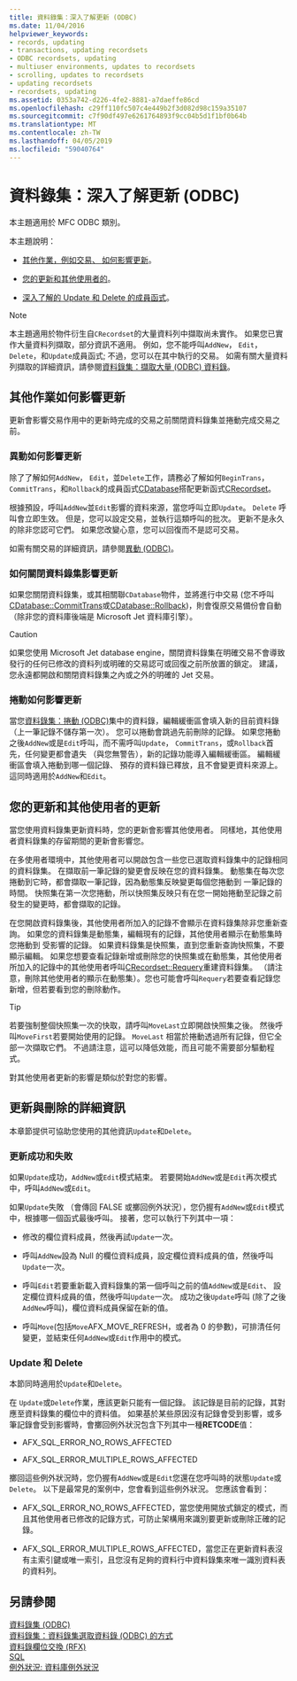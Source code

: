 ```yaml
---
title: 資料錄集：深入了解更新 (ODBC)
ms.date: 11/04/2016
helpviewer_keywords:
- records, updating
- transactions, updating recordsets
- ODBC recordsets, updating
- multiuser environments, updates to recordsets
- scrolling, updates to recordsets
- updating recordsets
- recordsets, updating
ms.assetid: 0353a742-d226-4fe2-8881-a7daeffe86cd
ms.openlocfilehash: c29ff110fc507c4e449b2f3d082d98c159a35107
ms.sourcegitcommit: c7f90df497e6261764893f9cc04b5d1f1bf0b64b
ms.translationtype: MT
ms.contentlocale: zh-TW
ms.lasthandoff: 04/05/2019
ms.locfileid: "59040764"
---
```

# <a name="recordset-more-about-updates-odbc"></a>資料錄集：深入了解更新 (ODBC)

本主題適用於 MFC ODBC 類別。

本主題說明：

- [其他作業，例如交易、 如何影響更新](#_core_how_transactions_affect_updates)。

- [您的更新和其他使用者的](#_core_your_updates_and_the_updates_of_other_users)。

- [深入了解的 Update 和 Delete 的成員函式](#_core_more_about_update_and_delete)。

> [!NOTE]
>  本主題適用於物件衍生自`CRecordset`的大量資料列中擷取尚未實作。 如果您已實作大量資料列擷取，部分資訊不適用。 例如，您不能呼叫`AddNew`， `Edit`， `Delete`，和`Update`成員函式; 不過，您可以在其中執行的交易。 如需有關大量資料列擷取的詳細資訊，請參閱[資料錄集：擷取大量 (ODBC) 資料錄](../../data/odbc/recordset-fetching-records-in-bulk-odbc.md)。

##  <a name="_core_how_other_operations_affect_updates"></a> 其他作業如何影響更新

更新會影響交易作用中的更新時完成的交易之前關閉資料錄集並捲動完成交易之前。

###  <a name="_core_how_transactions_affect_updates"></a> 異動如何影響更新

除了了解如何`AddNew`， `Edit`，並`Delete`工作，請務必了解如何`BeginTrans`， `CommitTrans`，和`Rollback`的成員函式[CDatabase](../../mfc/reference/cdatabase-class.md)搭配更新函式[CRecordset](../../mfc/reference/crecordset-class.md)。

根據預設，呼叫`AddNew`並`Edit`影響的資料來源，當您呼叫立即`Update`。 `Delete` 呼叫會立即生效。 但是，您可以設定交易，並執行這類呼叫的批次。 更新不是永久的除非您認可它們。 如果您改變心意，您可以回復而不是認可交易。

如需有關交易的詳細資訊，請參閱[異動 (ODBC)](../../data/odbc/transaction-odbc.md)。

###  <a name="_core_how_closing_the_recordset_affects_updates"></a> 如何關閉資料錄集影響更新

如果您關閉資料錄集，或其相關聯`CDatabase`物件，並將進行中交易 (您不呼叫[CDatabase::CommitTrans](../../mfc/reference/cdatabase-class.md#committrans)或[CDatabase::Rollback](../../mfc/reference/cdatabase-class.md#rollback))，則會復原交易備份會自動 （除非您的資料庫後端是 Microsoft Jet 資料庫引擎）。

> [!CAUTION]
>  如果您使用 Microsoft Jet database engine，關閉資料錄集在明確交易不會導致發行的任何已修改的資料列或明確的交易認可或回復之前所放置的鎖定。 建議，您永遠都開啟和關閉資料錄集之內或之外的明確的 Jet 交易。

###  <a name="_core_how_scrolling_affects_updates"></a> 捲動如何影響更新

當您[資料錄集：捲動 (ODBC)](../../data/odbc/recordset-scrolling-odbc.md)集中的資料錄，編輯緩衝區會填入新的目前資料錄 （上一筆記錄不儲存第一次）。 您可以捲動會跳過先前刪除的記錄。 如果您捲動之後`AddNew`或是`Edit`呼叫，而不需呼叫`Update`， `CommitTrans`，或`Rollback`首先，任何變更都會遺失 （與您無警告），新的記錄功能導入編輯緩衝區。 編輯緩衝區會填入捲動到哪一個記錄、 預存的資料錄已釋放，且不會變更資料來源上。 這同時適用於`AddNew`和`Edit`。

##  <a name="_core_your_updates_and_the_updates_of_other_users"></a> 您的更新和其他使用者的更新

當您使用資料錄集更新資料時，您的更新會影響其他使用者。 同樣地，其他使用者資料錄集的存留期間的更新會影響您。

在多使用者環境中，其他使用者可以開啟包含一些您已選取資料錄集中的記錄相同的資料錄集。 在擷取前一筆記錄的變更會反映在您的資料錄集。 動態集在每次您捲動到它時，都會擷取一筆記錄，因為動態集反映變更每個您捲動到 一筆記錄的時間。 快照集在第一次您捲動，所以快照集反映只有在您一開始捲動至記錄之前發生的變更時，都會擷取的記錄。

在您開啟資料錄集後，其他使用者所加入的記錄不會顯示在資料錄集除非您重新查詢。 如果您的資料錄集是動態集，編輯現有的記錄，其他使用者顯示在動態集時您捲動到 受影響的記錄。 如果資料錄集是快照集，直到您重新查詢快照集，不要顯示編輯。 如果您想要查看記錄新增或刪除您的快照集或在動態集，其他使用者所加入的記錄中的其他使用者呼叫[CRecordset::Requery](../../mfc/reference/crecordset-class.md#requery)重建資料錄集。 （請注意，刪除其他使用者的顯示在動態集）。您也可能會呼叫`Requery`若要查看記錄您新增，但若要看到您的刪除動作。

> [!TIP]
>  若要強制整個快照集一次的快取，請呼叫`MoveLast`立即開啟快照集之後。 然後呼叫`MoveFirst`若要開始使用的記錄。 `MoveLast` 相當於捲動透過所有記錄，但它全部一次擷取它們。 不過請注意，這可以降低效能，而且可能不需要部分驅動程式。

對其他使用者更新的影響是類似於對您的影響。

##  <a name="_core_more_about_update_and_delete"></a> 更新與刪除的詳細資訊

本章節提供可協助您使用的其他資訊`Update`和`Delete`。

### <a name="update-success-and-failure"></a>更新成功和失敗

如果`Update`成功，`AddNew`或`Edit`模式結束。 若要開始`AddNew`或是`Edit`再次模式中，呼叫`AddNew`或`Edit`。

如果`Update`失敗 （會傳回 FALSE 或擲回例外狀況），您仍握有`AddNew`或`Edit`模式中，根據哪一個函式最後呼叫。 接著，您可以執行下列其中一項：

- 修改的欄位資料成員，然後再試`Update`一次。

- 呼叫`AddNew`設為 Null 的欄位資料成員，設定欄位資料成員的值，然後呼叫`Update`一次。

- 呼叫`Edit`若要重新載入資料錄集的第一個呼叫之前的值`AddNew`或是`Edit`、 設定欄位資料成員的值，然後呼叫`Update`一次。 成功之後`Update`呼叫 (除了之後`AddNew`呼叫)，欄位資料成員保留在新的值。

- 呼叫`Move`(包括`Move`AFX_MOVE_REFRESH，或者為 0 的參數)，可排清任何變更，並結束任何`AddNew`或`Edit`作用中的模式。

### <a name="update-and-delete"></a>Update 和 Delete

本節同時適用於`Update`和`Delete`。

在 `Update`或`Delete`作業，應該更新只能有一個記錄。 該記錄是目前的記錄，其對應至資料錄集的欄位中的資料值。 如果基於某些原因沒有記錄會受到影響，或多筆記錄會受到影響時，會擲回例外狀況包含下列其中一種**RETCODE**值：

- AFX_SQL_ERROR_NO_ROWS_AFFECTED

- AFX_SQL_ERROR_MULTIPLE_ROWS_AFFECTED

擲回這些例外狀況時，您仍握有`AddNew`或是`Edit`您還在您呼叫時的狀態`Update`或`Delete`。 以下是最常見的案例中，您會看到這些例外狀況。 您應該會看到：

- AFX_SQL_ERROR_NO_ROWS_AFFECTED，當您使用開放式鎖定的模式，而且其他使用者已修改的記錄方式，可防止架構用來識別要更新或刪除正確的記錄。

- AFX_SQL_ERROR_MULTIPLE_ROWS_AFFECTED，當您正在更新資料表沒有主索引鍵或唯一索引，且您沒有足夠的資料行中資料錄集來唯一識別資料表的資料列。

## <a name="see-also"></a>另請參閱

[資料錄集 (ODBC)](../../data/odbc/recordset-odbc.md)<br/>
[資料錄集：資料錄集選取資料錄 (ODBC) 的方式](../../data/odbc/recordset-how-recordsets-select-records-odbc.md)<br/>
[資料錄欄位交換 (RFX)](../../data/odbc/record-field-exchange-rfx.md)<br/>
[SQL](../../data/odbc/sql.md)<br/>
[例外狀況: 資料庫例外狀況](../../mfc/exceptions-database-exceptions.md)